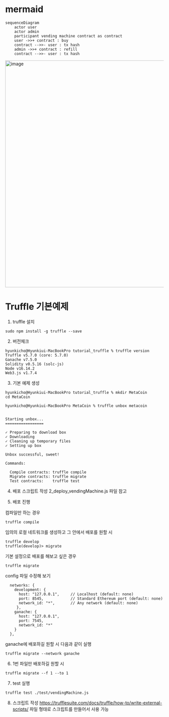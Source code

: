 # mermaid

```
sequenceDiagram
    actor user
    actor admin
    participant vending machine contract as contract
    user ->>+ contract : buy
    contract -->>- user : tx hash
    admin ->>+ contract : refill
    contract -->>- user : tx hash
```
<img width="718" alt="image" src="https://user-images.githubusercontent.com/35443121/210163061-3f0849b5-f6ef-4271-9128-a60f0a3e5add.png">

# Truffle 기본예제

1. truffle 설치

```
sudo npm install -g truffle --save
```

2. 버전체크
```
hyunkicho@Hyunkiui-MacBookPro tutorial_truffle % truffle version                   
Truffle v5.7.0 (core: 5.7.0)
Ganache v7.5.0
Solidity v0.5.16 (solc-js)
Node v16.14.2
Web3.js v1.7.4
```

3. 기본 예제 생성

```
hyunkicho@Hyunkiui-MacBookPro tutorial_truffle % mkdir MetaCoin
cd MetaCoin

hyunkicho@Hyunkiui-MacBookPro MetaCoin % truffle unbox metacoin


Starting unbox...
=================

✓ Preparing to download box
✓ Downloading
✓ Cleaning up temporary files
✓ Setting up box

Unbox successful, sweet!

Commands:

  Compile contracts: truffle compile
  Migrate contracts: truffle migrate
  Test contracts:    truffle test
```

4. 배포 스크립트 작성
2_deploy_vendingMachine.js 파일 참고

5. 배포 진행

컴파일만 하는 경우
```
truffle compile
```

임의의 로컬 네트워크를 생성하고 그 안에서 배포를 원할 시
```
truffle develop
truffle(develop)> migrate
```

기본 설정으로 배포를 해보고 싶은 경우
```
truffle migrate
```

config 파일 수정해 보기
```
  networks: {
    development: {
      host: "127.0.0.1",     // Localhost (default: none)
      port: 8545,            // Standard Ethereum port (default: none)
      network_id: "*",       // Any network (default: none)
     },
    ganache: {
      host: "127.0.0.1",
      port: 7545,
      network_id: "*"
    }
  },
```

ganache에 배포하길 원할 시 다음과 같이 실행
```
truffle migrate --network ganache
```

6. 1번 파일만 배포하길 원할 시
```
truffle migrate --f 1 --to 1
```

7. test 실행
```
truffle test ./test/vendingMachine.js
```

8. 스크립트 작성
https://trufflesuite.com/docs/truffle/how-to/write-external-scripts/
파일 형태로 스크립트를 만들어서 사용 가능

